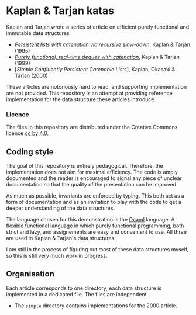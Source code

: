 Kaplan & Tarjan katas
=====================

Kaplan and Tarjan wrote a series of article on efficient purely
functional and immutable data structures.

- [*Persistent lists with catenation via recursive slow-down*](http://portal.acm.org/citation.cfm?doid=225058.225090), Kaplan & Tarjan (1995)
- [*Purely functional, real-time deques with catenation*](http://portal.acm.org/citation.cfm?doid=324133.324139), Kaplan & Tarjan (1999)
- [*Simple Confluently Persistent Catenable Lists*], Kaplan, Okasaki & Tarjan (2000)

These articles are notoriously hard to read, and supporting
implementation are not provided. This repository is an attempt at
providing reference implementation for the data structure these
articles introduce.

### Licence ###

The files in this repository are distributed under the Creative Commons licence [cc by 4.0](http://creativecommons.org/licenses/by/4.0/).


Coding style
------------

The goal of this repository is entirely pedagogical. Therefore, the
implementation does not aim for maximal efficiency. The code is amply
documented and the reader is encouraged to signal any piece of unclear
documentation so that the quality of the presentation can be improved.

As much as possible, invariants are enforced by typing. This both act
as a form of documentation and as an invitation to play with the code
to get a deeper understanding of the data structures.

The language chosen for this demonstration is the
[Ocaml](http://ocaml.org/) language. A flexible functional language in
which purely functional programming, both strict and lazy, and
assignements are easy and convenient to use. All three are used in
Kaplan & Tarjan's data structures.

I am still in the process of figuring out most of these data
structures myself, so this is still very much work in progress.


Organisation
------------

Each article corresponds to one directory, each data structure is
implemented in a dedicated file. The files are independent.

- The `simple` directory contains implementations for the 2000 article.
